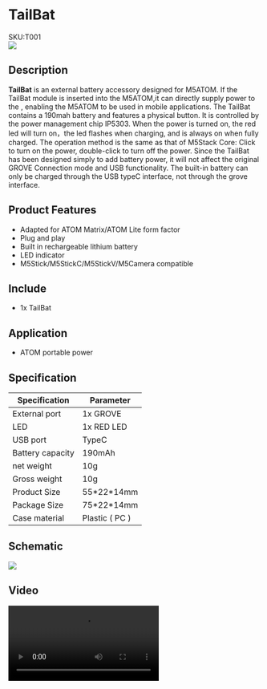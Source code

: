 # TailBat

<div class="badge badge-pill badge-primary product_sku_tag">SKU:T001</div>

<div class="product_pic"><img src="assets/img/product_pics/atom_base/tailbat/tailbat_01.webp"></div>

## Description

**TailBat** is an external battery accessory designed for M5ATOM. If the TailBat module is inserted into the M5ATOM,it can directly supply power to the , enabling the M5ATOM to be used in mobile applications. The TailBat contains a 190mah battery and features a physical button. It is controlled by the power management chip IP5303. When the power is turned on, the red led will turn on，the led flashes when charging, and is always on when fully charged. The operation method is the same as that of M5Stack Core: Click to turn on the power, double-click to turn off the power. Since the TailBat has been designed simply to add battery power, it will not affect the original GROVE Connection mode and USB functionality. The built-in battery can only be charged through the USB typeC interface, not through the grove interface.

## Product Features

- Adapted for ATOM Matrix/ATOM Lite form factor
- Plug and play
- Built in rechargeable lithium battery
- LED indicator
- M5Stick/M5StickC/M5StickV/M5Camera compatible

## Include

- 1x TailBat

## Application

- ATOM portable power

## Specification

<table class="table-1">
    <thead>
    <tr>
        <th>Specification</th>
        <th>Parameter</th>
    </tr>
    </thead>
    <tbody>
        <tr>
            <td>External port</td>
            <td>1x GROVE </td>
        </tr>
        <tr>
            <td>LED</td>
            <td>1x RED LED</td>
        </tr>
        <tr>
            <td>USB port</td>
            <td>TypeC</td>
        </tr>
        <tr>
            <td>Battery capacity</td>
            <td>190mAh</td>
        </tr>
        <tr>
            <td>net weight</td>
            <td>10g</td>
        </tr>
        <tr>
            <td>Gross weight</td>
            <td>10g</td>
        </tr>
        <tr>
            <td>Product Size</td>
            <td>55*22*14mm</td>
        </tr>
        <tr>
            <td>Package Size</td>
            <td>75*22*14mm</td>
        </tr>
        <tr>
            <td>Case material</td>
            <td>Plastic ( PC )</td>
        </tr>
     </tbody>
</table>

## Schematic

<img src="assets/img/product_pics/atom_base/tailbat/tailbat_08.webp">

## Video

<video class="video_size" controls>
    <source src="https://m5stack.oss-cn-shenzhen.aliyuncs.com/video/Product_example_video/AtomBase/TailBat.mp4" type="video/mp4">
</video>

<script>

   var purchase_link = 'https://m5stack.com/collections/all/products/atom-tailbat';

   anchor_search(purchase_link);
   scrollFunc();

</script>

